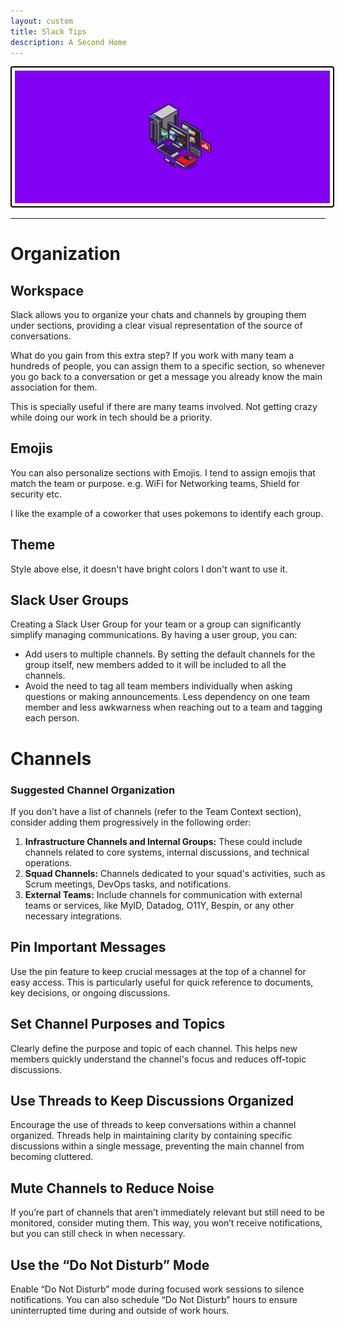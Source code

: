 ```yaml
---
layout: custom
title: Slack Tips
description: A Second Home
---
```


<img class="hover-image" src="../images/headers/purple-computer.png" alt="headers-purple-computer" style="border: 2px solid #000; border-radius: 4px; padding: 5px; cursor: pointer;">

---

# Organization

## Workspace
Slack allows you to organize your chats and channels by grouping them under sections, providing a clear visual representation of the source of conversations. 

What do you gain from this extra step? If you work with many team a hundreds of people, you can assign them to a specific section, so whenever you go back to a conversation or get a message you already know the main association for them.

This is specially useful if there are many teams involved. Not getting crazy while doing our work in tech should be a priority.

## Emojis

You can also personalize sections with Emojis. I tend to assign emojis that match the team or purpose. e.g. WiFi for Networking teams, Shield for security etc.

I like the example of a coworker that uses pokemons to identify each group.

## Theme

Style above else, it doesn't have bright colors I don't want to use it.


## Slack User Groups
Creating a Slack User Group for your team or a group can significantly simplify managing communications. By having a user group, you can:
- Add users to multiple channels. By setting the default channels for the group itself, new members added to it will be included to all the channels.
- Avoid the need to tag all team members individually when asking questions or making announcements. Less dependency on one team member and less awkwarness when reaching out to a team and tagging each person.


# Channels

### Suggested Channel Organization
If you don’t have a list of channels (refer to the Team Context section), consider adding them progressively in the following order:
1. **Infrastructure Channels and Internal Groups:** These could include channels related to core systems, internal discussions, and technical operations.
2. **Squad Channels:** Channels dedicated to your squad's activities, such as Scrum meetings, DevOps tasks, and notifications.
3. **External Teams:** Include channels for communication with external teams or services, like MyID, Datadog, O11Y, Bespin, or any other necessary integrations.

## Pin Important Messages
Use the pin feature to keep crucial messages at the top of a channel for easy access. This is particularly useful for quick reference to documents, key decisions, or ongoing discussions.

## Set Channel Purposes and Topics
Clearly define the purpose and topic of each channel. This helps new members quickly understand the channel's focus and reduces off-topic discussions.

## Use Threads to Keep Discussions Organized
Encourage the use of threads to keep conversations within a channel organized. Threads help in maintaining clarity by containing specific discussions within a single message, preventing the main channel from becoming cluttered.

## Mute Channels to Reduce Noise
If you’re part of channels that aren’t immediately relevant but still need to be monitored, consider muting them. This way, you won’t receive notifications, but you can still check in when necessary.


## Use the “Do Not Disturb” Mode
Enable “Do Not Disturb” mode during focused work sessions to silence notifications. You can also schedule “Do Not Disturb” hours to ensure uninterrupted time during and outside of work hours.
